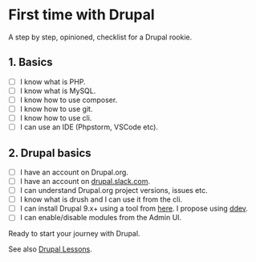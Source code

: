 # First time with Drupal

A step by step, opinioned, checklist for a Drupal rookie.

## 1. Basics

- [ ] I know what is PHP.
- [ ] I know what is MySQL.
- [ ] I know how to use composer.
- [ ] I know how to use git.
- [ ] I know how to use cli.
- [ ] I can use an IDE (Phpstorm, VSCode etc).

## 2. Drupal basics

- [ ] I have an account on Drupal.org.
- [ ] I have an account on [drupal.slack.com](https://drupal.slack.com).
- [ ] I can understand Drupal.org project versions, issues etc.
- [ ] I know what is drush and I can use it from the cli.
- [ ] I can install Drupal 9.x+ using a tool from [here](https://drupaltools.github.io). I propose using [ddev](https://ddev.readthedocs.io).
- [ ] I can enable/disable modules from the Admin UI.

Ready to start your journey with Drupal.

See also [Drupal Lessons](lessons.md).

